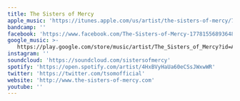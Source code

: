```yaml
---
title: The Sisters of Mercy
apple_music: 'https://itunes.apple.com/us/artist/the-sisters-of-mercy/702929'
bandcamp: ''
facebook: 'https://www.facebook.com/The-Sisters-of-Mercy-177815568936488'
google_music: >-
   https://play.google.com/store/music/artist/The_Sisters_of_Mercy?id=A5oh3vbdoiew3743wqupz7tb26y
instagram: ''
soundcloud: 'https://soundcloud.com/sistersofmercy'
spotify: 'https://open.spotify.com/artist/4HxBVyHaUa60eCSsJWxwWR'
twitter: 'https://twitter.com/tsomofficial'
website: 'http://www.the-sisters-of-mercy.com'
youtube: ''
---
```

